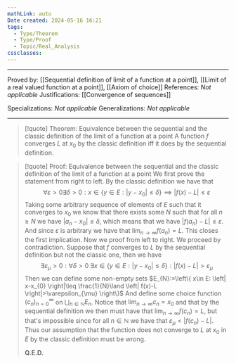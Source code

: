 ```yaml
---
mathLink: auto
Date created: 2024-05-16 16:21
tags:
  - Type/Theorem
  - Type/Proof
  - Topic/Real_Analysis
cssclasses:
---
```


---

Proved by: [[Sequential definition of limit of a function at a point]], [[Limit of a real valued function at a point]], [[Axiom of choice]]
References: _Not applicable_
Justifications: [[Convergence of sequences]]

Specializations: _Not applicable_
Generalizations: _Not applicable_

---

> [!quote] Theorem: Equivalence between the sequential and the classic definition of the limit of a function at a point
> A function $f$ converges $L$ at $x_0$ by the classic definition iff it does by the sequential definition.

>[!quote] Proof: Equivalence between the sequential and the classic definition of the limit of a function at a point
>We first prove the statement from right to left. By the classic definition we have that $$ \forall \varepsilon >0 \exists \delta >0:  x\in \{ y\in E: \left| y-x_{0} \right| \leq \delta \}\implies \left| f(x)-L \right| \leq \varepsilon $$
>Taking some arbitrary sequence of elements of $E$ such that it converges to $x_0$ we know that there exists some $N$ such that for all $n\geq N$ we have $\left| a_{n}-x_{0} \right|\leq \delta$, which means that we have $\left| f(a_{n})-L \right|\leq \varepsilon$. And since $\varepsilon$ is arbitrary we have that $\lim_{ n \to \infty }f(a_{n})=L$. This closes the first implication. Now we proof from left to right. We proceed by contradiction. Suppose that $f$ converges to $L$ by the sequential definition but not the classic one, then we have $$ \exists \varepsilon_{\mu}>0: \forall \delta>0 \;\exists x\in \{ y\in E: \left| y-x_{0} \right|\leq \delta  \}: \left| f(x)-L \right| >\varepsilon_{\mu} $$ Then we can define some non-empty sets $E_{N}:=\left\{  x\in E: \left| x-x_{0} \right|\leq \frac{1}{N}\land \left| f(x)-L \right|>\varepsilon_{\mu}  \right\}$ And define some choice function $(c_n)^\infty_{n=0}$ on $\bigcup_{n\in \mathbb{N}}E_{n}$. Notice that $\lim_{ n \to \infty }c_{n}=x_{0}$ and that by the sequential definition we then must have that $\lim_{ n \to \infty }f(c_{n})=L$, but that's impossible since for all $n\in \mathbb{N}$ we have that $\varepsilon_{\mu}<\left| f(c_{n})-L \right|$. Thus our assumption that the function does not converge to $L$ at $x_{0}$ in $E$ by the classic definition must be wrong.
>
>**Q.E.D.**

